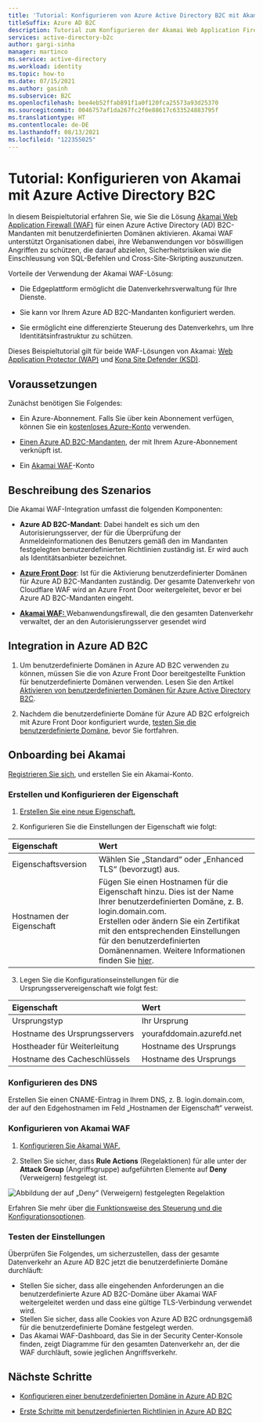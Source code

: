 ```yaml
---
title: 'Tutorial: Konfigurieren von Azure Active Directory B2C mit Akamai Web Application Firewall'
titleSuffix: Azure AD B2C
description: Tutorial zum Konfigurieren der Akamai Web Application Firewall mit Azure AD B2C
services: active-directory-b2c
author: gargi-sinha
manager: martinco
ms.service: active-directory
ms.workload: identity
ms.topic: how-to
ms.date: 07/15/2021
ms.author: gasinh
ms.subservice: B2C
ms.openlocfilehash: bee4eb52ffab891f1a0f120fca25573a93d25370
ms.sourcegitcommit: 0046757af1da267fc2f0e88617c633524883795f
ms.translationtype: HT
ms.contentlocale: de-DE
ms.lasthandoff: 08/13/2021
ms.locfileid: "122355025"
---
```

# <a name="tutorial-configure-akamai-with-azure-active-directory-b2c"></a>Tutorial: Konfigurieren von Akamai mit Azure Active Directory B2C

In diesem Beispieltutorial erfahren Sie, wie Sie die Lösung [Akamai Web Application Firewall (WAF)](https://www.akamai.com/us/en/resources/web-application-firewall.jsp) für einen Azure Active Directory (AD) B2C-Mandanten mit benutzerdefinierten Domänen aktivieren. Akamai WAF unterstützt Organisationen dabei, ihre Webanwendungen vor böswilligen Angriffen zu schützen, die darauf abzielen, Sicherheitsrisiken wie die Einschleusung von SQL-Befehlen und Cross-Site-Skripting auszunutzen.

Vorteile der Verwendung der Akamai WAF-Lösung:

- Die Edgeplattform ermöglicht die Datenverkehrsverwaltung für Ihre Dienste.

- Sie kann vor Ihrem Azure AD B2C-Mandanten konfiguriert werden.

- Sie ermöglicht eine differenzierte Steuerung des Datenverkehrs, um Ihre Identitätsinfrastruktur zu schützen.

Dieses Beispieltutorial gilt für beide WAF-Lösungen von Akamai: [Web Application Protector (WAP)](https://www.akamai.com/us/en/products/security/web-application-protector-enterprise-waf-firewall-ddos-protection.jsp) und [Kona Site Defender (KSD)](https://www.akamai.com/us/en/products/security/kona-site-defender.jsp).

## <a name="prerequisites"></a>Voraussetzungen

Zunächst benötigen Sie Folgendes:

- Ein Azure-Abonnement. Falls Sie über kein Abonnement verfügen, können Sie ein [kostenloses Azure-Konto](https://azure.microsoft.com/free/) verwenden.

- [Einen Azure AD B2C-Mandanten](tutorial-create-tenant.md), der mit Ihrem Azure-Abonnement verknüpft ist.

- Ein [Akamai WAF](https://www.akamai.com/us/en/akamai-free-trials.jsp)-Konto
 
## <a name="scenario-description"></a>Beschreibung des Szenarios

Die Akamai WAF-Integration umfasst die folgenden Komponenten:

- **Azure AD B2C-Mandant**: Dabei handelt es sich um den Autorisierungsserver, der für die Überprüfung der Anmeldeinformationen des Benutzers gemäß den im Mandanten festgelegten benutzerdefinierten Richtlinien zuständig ist.  Er wird auch als Identitätsanbieter bezeichnet.

- [**Azure Front Door**](../frontdoor/front-door-overview.md): Ist für die Aktivierung benutzerdefinierter Domänen für Azure AD B2C-Mandanten zuständig. Der gesamte Datenverkehr von Cloudflare WAF wird an Azure Front Door weitergeleitet, bevor er bei Azure AD B2C-Mandanten eingeht.

- [**Akamai WAF:** ](https://www.akamai.com/us/en/resources/waf.jsp) Webanwendungsfirewall, die den gesamten Datenverkehr verwaltet, der an den Autorisierungsserver gesendet wird

## <a name="integrate-with-azure-ad-b2c"></a>Integration in Azure AD B2C

1. Um benutzerdefinierte Domänen in Azure AD B2C verwenden zu können, müssen Sie die von Azure Front Door bereitgestellte Funktion für benutzerdefinierte Domänen verwenden. Lesen Sie den Artikel [Aktivieren von benutzerdefinierten Domänen für Azure Active Directory B2C](./custom-domain.md?pivots=b2c-user-flow).  

2. Nachdem die benutzerdefinierte Domäne für Azure AD B2C erfolgreich mit Azure Front Door konfiguriert wurde, [testen Sie die benutzerdefinierte Domäne](./custom-domain.md?pivots=b2c-custom-policy#test-your-custom-domain), bevor Sie fortfahren.  

## <a name="onboard-with-akamai"></a>Onboarding bei Akamai

[Registrieren Sie sich](https://www.akamai.com), und erstellen Sie ein Akamai-Konto.

### <a name="create-and-configure-property"></a>Erstellen und Konfigurieren der Eigenschaft 

1. [Erstellen Sie eine neue Eigenschaft.](https://control.akamai.com/wh/CUSTOMER/AKAMAI/en-US/WEBHELP/property-manager/property-manager-help/GUID-14BB87F2-282F-4C4A-8043-B422344884E6.html)

2. Konfigurieren Sie die Einstellungen der Eigenschaft wie folgt:  

| Eigenschaft | Wert |
|:---------------|:---------------|
|Eigenschaftsversion | Wählen Sie „Standard“ oder „Enhanced TLS“ (bevorzugt) aus. |
|Hostnamen der Eigenschaft | Fügen Sie einen Hostnamen für die Eigenschaft hinzu. Dies ist der Name Ihrer benutzerdefinierten Domäne, z. B. login.domain.com. <BR> Erstellen oder ändern Sie ein Zertifikat mit den entsprechenden Einstellungen für den benutzerdefinierten Domänennamen. Weitere Informationen finden Sie [hier](https://learn.akamai.com/en-us/webhelp/property-manager/https-delivery-with-property-manager/GUID-9EE0EB6A-E62B-4F5F-9340-60CBD093A429.html). |

3. Legen Sie die Konfigurationseinstellungen für die Ursprungsservereigenschaft wie folgt fest:

|Eigenschaft| Wert |
|:-----------|:-----------|
| Ursprungstyp | Ihr Ursprung |
| Hostname des Ursprungsservers | yourafddomain.azurefd.net |
| Hostheader für Weiterleitung | Hostname des Ursprungs |
| Hostname des Cacheschlüssels| Hostname des Ursprungs |

### <a name="configure-dns"></a>Konfigurieren des DNS

Erstellen Sie einen CNAME-Eintrag in Ihrem DNS, z. B. login.domain.com, der auf den Edgehostnamen im Feld „Hostnamen der Eigenschaft“ verweist.

### <a name="configure-akamai-waf"></a>Konfigurieren von Akamai WAF

1. [Konfigurieren Sie Akamai WAF.](https://learn.akamai.com/en-us/webhelp/kona-site-defender/kona-site-defender-quick-start/GUID-6294B96C-AE8B-4D99-8F43-11B886E6C39A.html#GUID-6294B96C-AE8B-4D99-8F43-11B886E6C39A)

2. Stellen Sie sicher, dass **Rule Actions** (Regelaktionen) für alle unter der **Attack Group** (Angriffsgruppe) aufgeführten Elemente auf **Deny** (Verweigern) festgelegt ist.

![Abbildung der auf „Deny“ (Verweigern) festgelegten Regelaktion](./media/partner-akamai/rule-action-deny.png)

Erfahren Sie mehr über [die Funktionsweise des Steuerung und die Konfigurationsoptionen](https://control.akamai.com/dl/security/GUID-81C0214B-602A-4663-839D-68BCBFF41292.html).

### <a name="test-the-settings"></a>Testen der Einstellungen

Überprüfen Sie Folgendes, um sicherzustellen, dass der gesamte Datenverkehr an Azure AD B2C jetzt die benutzerdefinierte Domäne durchläuft:

- Stellen Sie sicher, dass alle eingehenden Anforderungen an die benutzerdefinierte Azure AD B2C-Domäne über Akamai WAF weitergeleitet werden und dass eine gültige TLS-Verbindung verwendet wird.
- Stellen Sie sicher, dass alle Cookies von Azure AD B2C ordnungsgemäß für die benutzerdefinierte Domäne festgelegt werden.
- Das Akamai WAF-Dashboard, das Sie in der Security Center-Konsole finden, zeigt Diagramme für den gesamten Datenverkehr an, der die WAF durchläuft, sowie jeglichen Angriffsverkehr.

## <a name="next-steps"></a>Nächste Schritte

- [Konfigurieren einer benutzerdefinierten Domäne in Azure AD B2C](./custom-domain.md?pivots=b2c-user-flow)

- [Erste Schritte mit benutzerdefinierten Richtlinien in Azure AD B2C](./tutorial-create-user-flows.md?pivots=b2c-custom-policy&tabs=applications)